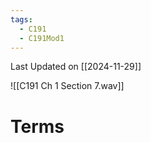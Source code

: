 ```yaml
---
tags:
  - C191
  - C191Mod1
---
```

Last Updated on [[2024-11-29]]

![[C191 Ch 1 Section 7.wav]]

# Terms
